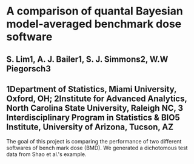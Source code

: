 # A comparison of quantal Bayesian model-averaged benchmark dose software

## S. Lim1, A. J. Bailer1, S. J. Simmons2, W.W Piegorsch3

## 1Department of Statistics, Miami University, Oxford, OH; 2Institute for Advanced Analytics, North Carolina State University, Raleigh NC, 3 Interdisciplinary Program in Statistics & BIO5 Institute, University of Arizona, Tucson, AZ



<body>
  
  The goal of this project is comparing the performance of two different softwares of bench mark dose (BMD). 
We generated a dichotomous test data from Shao et al.'s example. 




</body>
